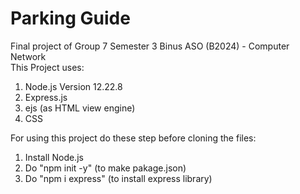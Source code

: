 # Parking Guide
Final project of Group 7 Semester 3 Binus ASO (B2024) - Computer Network <br>
This Project uses: <br>
1. Node.js Version 12.22.8
2. Express.js
3. ejs (as HTML view engine)
4. CSS

For using this project do these step before cloning the files:
1. Install Node.js
2. Do "npm init -y" (to make pakage.json)
3. Do "npm i express" (to install express library)
